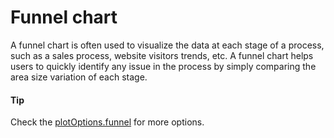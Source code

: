 # Funnel chart
A funnel chart is often used to visualize the data at each stage of a process, such as a sales process, website visitors trends, etc. A funnel chart helps users to quickly identify any issue in the process by simply comparing the area size variation of each stage.

#### Tip
Check the [plotOptions.funnel](http://api.highcharts.com/highcharts/plotOptions.funnel) for more options.